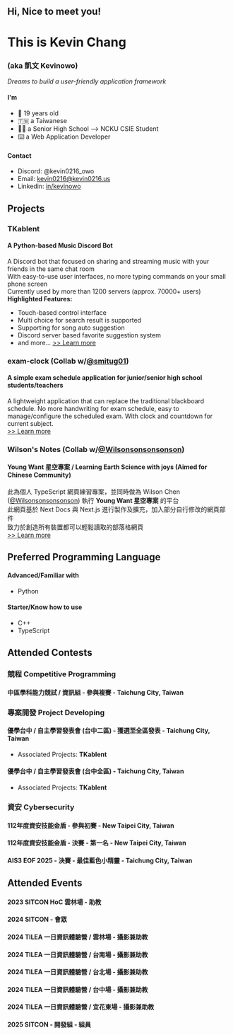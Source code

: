 ## Hi, Nice to meet you!
# This is Kevin Chang
### (aka 凱文 Kevinowo)
_Dreams to build a user-friendly application framework_

#### I'm
- :birthday: 19 years old
- :taiwan: a Taiwanese
- :student: a Senior High School --> NCKU CSIE Student
- :keyboard: a Web Application Developer

#### Contact
- Discord: @kevin0216_owo
- Email: [kevin0216@kevin0216.us](mailto:kevin0216@kevin0216.us)
- Linkedin: [in/kevinowo](https://www.linkedin.com/in/kevinowo)

## Projects
### TKablent
#### A Python-based Music Discord Bot
A Discord bot that focused on sharing and streaming music with your friends in the same chat room  
With easy-to-use user interfaces, no more typing commands on your small phone screen  
Currently used by more than 1200 servers (approx. 70000+ users)  
**Highlighted Features:**
- Touch-based control interface
- Multi choice for search result is supported
- Supporting for song auto suggestion
- Discord server based favorite suggestion system
- and more...
[>> Learn more](https://github.com/TK-Entertainment/tkablent_music)

### exam-clock (Collab w/[@smitug01](https://github.com/smitug01))
#### A simple exam schedule application for junior/senior high school students/teachers
A lightweight application that can replace the traditional blackboard schedule.
No more handwriting for exam schedule, easy to manage/configure the scheduled exam.
With clock and countdown for current subject.  
[>> Learn more](https://github.com/smitug01/exam-clock)

### Wilson's Notes (Collab w/[@Wilsonsonsonsonson](https://github.com/Wilsonsonsonsonson))
#### Young Want 星空專案 / Learning Earth Science with joys (Aimed for Chinese Community)
此為個人 TypeScript 網頁練習專案，並同時做為 Wilson Chen ([@Wilsonsonsonsonson](https://github.com/Wilsonsonsonsonson)) 執行 **Young Want 星空專案** 的平台  
此網頁基於 Next Docs 與 Next.js 進行製作及擴充，加入部分自行修改的網頁部件  
致力於創造所有裝置都可以輕鬆讀取的部落格網頁  
[>> Learn more](https://github.com/TK-Entertainment/wilson-webpage)

## Preferred Programming Language
#### Advanced/Familiar with
- Python
  
#### Starter/Know how to use
- C++
- TypeScript

## Attended Contests
### 競程 Competitive Programming
#### 中區學科能力競試 / 資訊組 - 參與複賽 - Taichung City, Taiwan
### 專案開發 Project Developing
#### 優學台中 / 自主學習發表會 (台中二區) - 獲選至全區發表 - Taichung City, Taiwan
- Associated Projects: **TKablent**
#### 優學台中 / 自主學習發表會 (台中全區) - Taichung City, Taiwan
- Associated Projects: **TKablent**
### 資安 Cybersecurity
#### 112年度資安技能金盾 - 參與初賽 - New Taipei City, Taiwan
#### 112年度資安技能金盾 - 決賽 - 第一名 - New Taipei City, Taiwan
#### AIS3 EOF 2025 - 決賽 - 最佳藍色小精靈 - Taichung City, Taiwan

## Attended Events
#### 2023 SITCON HoC 雲林場 - 助教
#### 2024 SITCON - 會眾
#### 2024 TILEA 一日資訊體驗營 / 雲林場 - 攝影兼助教
#### 2024 TILEA 一日資訊體驗營 / 台南場 - 攝影兼助教
#### 2024 TILEA 一日資訊體驗營 / 台北場 - 攝影兼助教
#### 2024 TILEA 一日資訊體驗營 / 台中場 - 攝影兼助教
#### 2024 TILEA 一日資訊體驗營 / 宜花東場 - 攝影兼助教
#### 2025 SITCON - 開發組 - 組員
